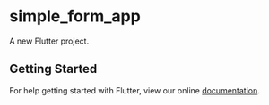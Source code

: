 # simple_form_app

A new Flutter project.

## Getting Started

For help getting started with Flutter, view our online
[documentation](https://flutter.io/).
